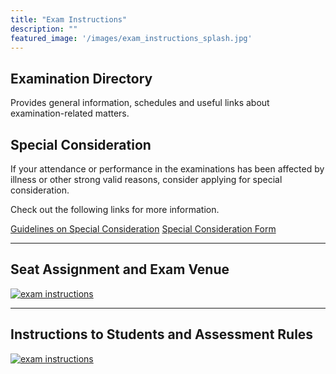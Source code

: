 ```yaml
---
title: "Exam Instructions"
description: ""
featured_image: '/images/exam_instructions_splash.jpg'
---
```


## Examination Directory

Provides general information, schedules and useful links about examination-related matters.

## Special Consideration

If your attendance or performance in the examinations has been affected by illness or other strong valid reasons, consider applying for special consideration.

Check out the following links for more information.

[Guidelines on Special Consideration](https://myportal.nus.edu.sg/studentportal/academics/all/docs/Guidelines-on-Special-Consideration.pdf)
[Special Consideration Form](https://myportal.nus.edu.sg/studentportal/academics/all/docs/Special-Consideration-Form.pdf)

---

## Seat Assignment and Exam Venue

[![exam instructions](/images/exam_instructions_1.jpg)](https://myaces.nus.edu.sg/examtt/)

---

## Instructions to Students and Assessment Rules

[![exam instructions](/images/exam_instructions_2.jpg)](https://myportal.nus.edu.sg/studentportal/academics/all/docs/Instructions-to-Students-and-Assessment-Rules.pdf)